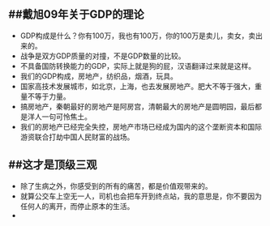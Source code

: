 ##戴旭09年关于GDP的理论
---------
- GDP构成是什么？你有100万，我也有100万，你的100万是卖儿，卖女，卖出来的。
- 战争是双方GDP质量的对撞，不是GDP数量的比较。
- 不具备国防转换能力的GDP，实际上就是狗的屁，汉语翻译过来就是这样。
- 我们的GDP构成，房地产，纺织品，烟酒，玩具。
- 国家高技术发展城市，如北京，上海，也去发展房地产。肥大不等于强大，重量不等于力量。
- 搞房地产，秦朝最好的房地产是阿房宫，清朝最大的房地产是圆明园，最后都是洋人一句可怜焦土。
- 我们的房地产已经完全失控，房地产市场已经成为国内的这个垄断资本和国际游资联合打劫中国人民财富的战场。

##这才是顶级三观
----------
- 除了生病之外，你感受到的所有的痛苦，都是价值观带来的。
- 就算公交车上空无一人，司机也会把车开到终点站，我的意思是，你不要因为任何人的离开，而停止原本的生活。
- 
